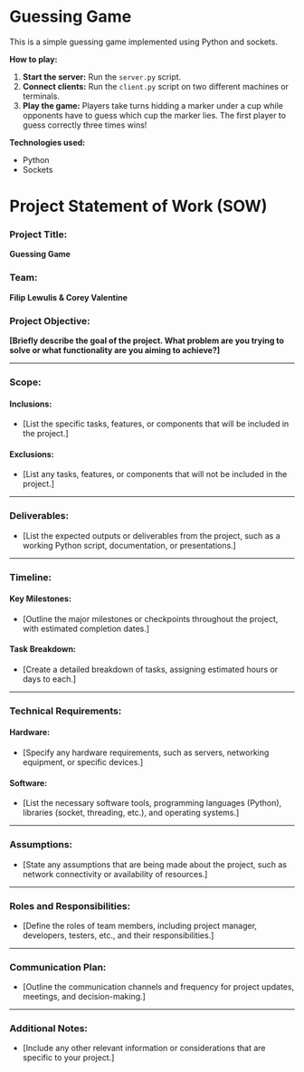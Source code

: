 # Guessing Game

This is a simple guessing game implemented using Python and sockets.

**How to play:**
1. **Start the server:** Run the `server.py` script.
2. **Connect clients:** Run the `client.py` script on two different machines or terminals.
3. **Play the game:** Players take turns hidding a marker under a cup while opponents have to guess which cup the marker lies. The first player to guess correctly three times wins!

**Technologies used:**
* Python
* Sockets

# Project Statement of Work (SOW)

### Project Title:
**Guessing Game**

### Team:
**Filip Lewulis & Corey Valentine**

### Project Objective:
**[Briefly describe the goal of the project. What problem are you trying to solve or what functionality are you aiming to achieve?]**

---

### Scope:

#### Inclusions:
- [List the specific tasks, features, or components that will be included in the project.]

#### Exclusions:
- [List any tasks, features, or components that will not be included in the project.]

---

### Deliverables:
- [List the expected outputs or deliverables from the project, such as a working Python script, documentation, or presentations.]

---

### Timeline:

#### Key Milestones:
- [Outline the major milestones or checkpoints throughout the project, with estimated completion dates.]

#### Task Breakdown:
- [Create a detailed breakdown of tasks, assigning estimated hours or days to each.]

---

### Technical Requirements:

#### Hardware:
- [Specify any hardware requirements, such as servers, networking equipment, or specific devices.]

#### Software:
- [List the necessary software tools, programming languages (Python), libraries (socket, threading, etc.), and operating systems.]

---

### Assumptions:
- [State any assumptions that are being made about the project, such as network connectivity or availability of resources.]

---

### Roles and Responsibilities:
- [Define the roles of team members, including project manager, developers, testers, etc., and their responsibilities.]

---

### Communication Plan:
- [Outline the communication channels and frequency for project updates, meetings, and decision-making.]

---

### Additional Notes:
- [Include any other relevant information or considerations that are specific to your project.]
